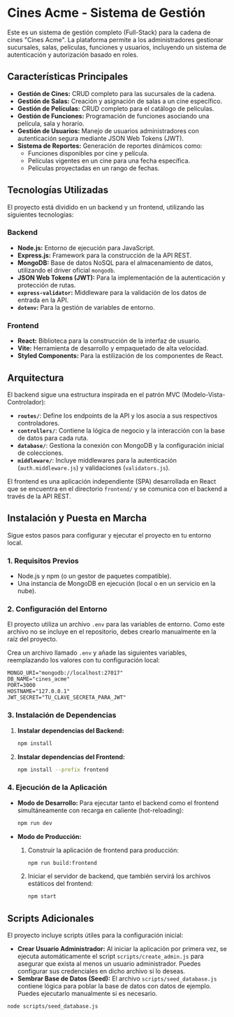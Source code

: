 # Cines Acme - Sistema de Gestión

Este es un sistema de gestión completo (Full-Stack) para la cadena de cines "Cines Acme". La plataforma permite a los administradores gestionar sucursales, salas, películas, funciones y usuarios, incluyendo un sistema de autenticación y autorización basado en roles.

## Características Principales

-   **Gestión de Cines:** CRUD completo para las sucursales de la cadena.
-   **Gestión de Salas:** Creación y asignación de salas a un cine específico.
-   **Gestión de Películas:** CRUD completo para el catálogo de películas.
-   **Gestión de Funciones:** Programación de funciones asociando una película, sala y horario.
-   **Gestión de Usuarios:** Manejo de usuarios administradores con autenticación segura mediante JSON Web Tokens (JWT).
-   **Sistema de Reportes:** Generación de reportes dinámicos como:
    -   Funciones disponibles por cine y película.
    -   Películas vigentes en un cine para una fecha específica.
    -   Películas proyectadas en un rango de fechas.

## Tecnologías Utilizadas

El proyecto está dividido en un backend y un frontend, utilizando las siguientes tecnologías:

### **Backend**

-   **Node.js:** Entorno de ejecución para JavaScript.
-   **Express.js:** Framework para la construcción de la API REST.
-   **MongoDB:** Base de datos NoSQL para el almacenamiento de datos, utilizando el driver oficial `mongodb`.
-   **JSON Web Tokens (JWT):** Para la implementación de la autenticación y protección de rutas.
-   **`express-validator`:** Middleware para la validación de los datos de entrada en la API.
-   **`dotenv`:** Para la gestión de variables de entorno.

### **Frontend**

-   **React:** Biblioteca para la construcción de la interfaz de usuario.
-   **Vite:** Herramienta de desarrollo y empaquetado de alta velocidad.
-   **Styled Components:** Para la estilización de los componentes de React.

## Arquitectura

El backend sigue una estructura inspirada en el patrón MVC (Modelo-Vista-Controlador):

-   **`routes/`**: Define los endpoints de la API y los asocia a sus respectivos controladores.
-   **`controllers/`**: Contiene la lógica de negocio y la interacción con la base de datos para cada ruta.
-   **`database/`**: Gestiona la conexión con MongoDB y la configuración inicial de colecciones.
-   **`middleware/`**: Incluye middlewares para la autenticación (`auth.middleware.js`) y validaciones (`validators.js`).

El frontend es una aplicación independiente (SPA) desarrollada en React que se encuentra en el directorio `frontend/` y se comunica con el backend a través de la API REST.

## Instalación y Puesta en Marcha

Sigue estos pasos para configurar y ejecutar el proyecto en tu entorno local.

### **1. Requisitos Previos**

-   Node.js y npm (o un gestor de paquetes compatible).
-   Una instancia de MongoDB en ejecución (local o en un servicio en la nube).

### **2. Configuración del Entorno**

El proyecto utiliza un archivo `.env` para las variables de entorno. Como este archivo no se incluye en el repositorio, debes crearlo manualmente en la raíz del proyecto.

Crea un archivo llamado `.env` y añade las siguientes variables, reemplazando los valores con tu configuración local:

```
MONGO_URI="mongodb://localhost:27017"
DB_NAME="cines_acme"
PORT=3000
HOSTNAME="127.0.0.1"
JWT_SECRET="TU_CLAVE_SECRETA_PARA_JWT"
```

### **3. Instalación de Dependencias**

1.  **Instalar dependencias del Backend:**
    ```bash
    npm install
    ```

2.  **Instalar dependencias del Frontend:**
    ```bash
    npm install --prefix frontend
    ```

### **4. Ejecución de la Aplicación**

-   **Modo de Desarrollo:**
    Para ejecutar tanto el backend como el frontend simultáneamente con recarga en caliente (hot-reloading):
    ```bash
    npm run dev
    ```

-   **Modo de Producción:**
    1.  Construir la aplicación de frontend para producción:
        ```bash
        npm run build:frontend
        ```
    2.  Iniciar el servidor de backend, que también servirá los archivos estáticos del frontend:
        ```bash
        npm start
        ```

## Scripts Adicionales

El proyecto incluye scripts útiles para la configuración inicial:

-   **Crear Usuario Administrador:** Al iniciar la aplicación por primera vez, se ejecuta automáticamente el script `scripts/create_admin.js` para asegurar que exista al menos un usuario administrador. Puedes configurar sus credenciales en dicho archivo si lo deseas.
-   **Sembrar Base de Datos (Seed):** El archivo `scripts/seed_database.js` contiene lógica para poblar la base de datos con datos de ejemplo. Puedes ejecutarlo manualmente si es necesario.
```bash
node scripts/seed_database.js
```
